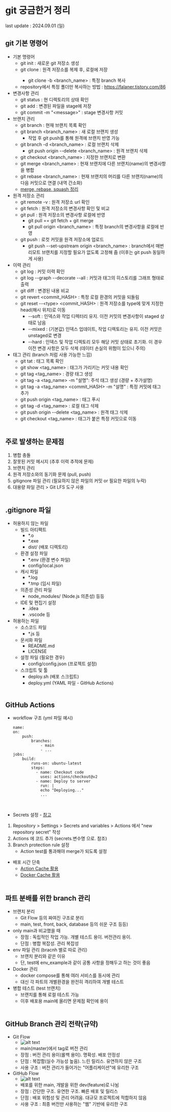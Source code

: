 # git 궁금한거 정리
last update : 2024.09.01 (일)
<br>

## git 기본 명령어
 - 기본 명령어
   - git init : 새로운 git 저장소 생성
   - git clone <repository> : 원격 저장소를 복제 후, 로컬에 저장
     - git clone -b <branch_name> <repository> : 특정 branch 복사
   - repository에서 특정 폴더만 복사하는 방법 : https://falaner.tistory.com/86
- 변경사항 관리
  - git status : 현 디렉토리의 상태 확인
  - git add <file> : 변경된 파일을 stage에 저장
  - git commit -m "\<message>\" : stage 변경사항 커밋
- 브랜치 관리
  - git branch : 현재 브랜치 목록 확인
  - git branch <branch_name> : 새 로컬 브랜치 생성
    - 작업 후 git push를 통해 원격에 브랜치 반영 가능
  - git branch -d <branch_name> : 로컬 브랜치 삭제
    - git push origin --delete <branch_name> : 원격 브랜치 삭제
  - git checkout <branch_name> : 지정한 브랜치로 변환
  - git merge <branch_name> : 현재 브랜치에 다른 브랜치(name)의 변경사항을 병합
  - git rebase <branch_name> : 현재 브랜치의 머리를 다른 브랜치(name)의 다음 커밋으로 연결 (내역 간소화)
  - [merge, rebase, squash 정리](https://cjw-awdsd.tistory.com/49)
- 원격 저장소 관리
  - git remote -v : 원격 저장소 url 확인
  - git fetch : 원격 저장소의 변경사항 확인 및 비교
  - git pull : 원격 저장소의 변경사항 로컬에 반영
    - git pull == git fetch + git merge
    - git pull origin <branch_name> : 특정 branch의 변경사항을 로컬에 반영
  - git push : 로컷 커밋을 원격 저장소에 업로드
    - git push --set-upstream origin <branch_name> : branch에서 매번 리모트 브랜치를 지정할 필요가 없도록 고정해 줌 (이후는 git push 동일하게 사용)
- 이력 관리
  - git log : 커밋 이력 확인
  - git log --graph --decorate --all : 커밋과 태그의 히스토리를 그래프 형태로 출력
  - git diff : 변경된 내용 비교
  - git revert <commit_HASH> : 특정 로컬 환경의 커밋을 되돌림
  - git reset --\<type> <commit_HASH> : 원격 저장소를 type에 맞게 지정한 head(해시 위치)로 이동
    - --soft : 인덱스와 작업 디렉터리 유지. 이전 커밋의 변경사항이 staged 상태로 남음
    - --mixed : (기본값) 인덱스 업데이트, 작업 디렉토리는 유지. 이전 커밋은 unstaged로 변경
    - --hard : 인덱스 및 작업 디렉토리 모두 해당 커밋 상태로 초기화. 이 경우 이전 변경 사항은 모두 삭제 (데이터 손실의 위험이 있으니 주의)
- 태그 관리 (branch 처럼 사용 가능한 느낌)
  - git tat : 태그 목록 확인
  - git show <tag_name> : 태그가 가리키는 커밋 내용 확인
  - git tag <tag_name> : 경량 태그 생성
  - git tag -a <tag_name> -m "설명": 주석 태그 생성 (경량 + 추가설명)
  - git tag -a <tag_name> <commit_HASH> -m "설명" : 특정 커밋에 태그 추가
  - git push origin <tag_name> : 태그 푸시
  - git tag -d <tag_name> : 로컬 태그 삭제
  - git push origin --delete <tag_name> : 원격 태그 삭제
  - git checkout <tag_name> : 태그가 붙은 특정 커밋으로 이동
<br><br>

## 주로 발생하는 문제점
 1. 병합 충돌
 2. 잘못된 커밋 메시지 (추후 이력 추적에 문제)
 3. 브랜치 관리
 4. 원격 저장소와의 동기화 문제 (pull, push)
 5. gitignore 파일 관리 (필요하지 않은 파일의 커밋 or 필요한 파일의 누락)
 6. 대용량 파일 관리 > Git LFS 도구 사용
<br><br>

## .gitignore 파일
 - 허용하지 않는 파일
   - 빌드 아티팩트
     - *.o
     - *.exe
     - dist/ (배포 디렉토리)
   - 환경 설정 파일
     - *.env (환경 변수 파일)
     - config/local.json
   - 캐시 파일
     - *.log
     - *.tmp (임시 파일)
   - 의존성 관리 파일
     - node_modules/ (Node.js 의존성) 등등
   - IDE 및 편집기 설정
     - .idea
     - .vscode 등
 - 허용하는 파일
   - 소스코드 파일
     - *.js 등
   - 문서화 파일
     - README.md
     - LICENSE
   - 설정 파일 (필요한 경우)
     - config/config.json (프로젝트 설정)
   - 스크립트 및 툴
     - deploy.sh (배포 스크립트)
     - deploy.yml (YAML 파일 - GitHub Actions)
<br><br>

## GitHub Actions
 - workflow 구조 (yml 파일 예시)
    ```
    name:
    on:
        push:
            branches:
                - main
                - ...
    jobs:
        build:
            runs-on: ubuntu-latest
            steps:
              - name: Checkout code
                uses: actions/checkout@v2
              - name: Deploy to server
                run: |
                echo "Deploying..."
                ...
    ```
<br>

 - Secrets 설정 - [참고](https://velog.io/@meong/Github-Actions%EB%A1%9C-CI-%EA%B5%AC%EC%B6%95%ED%95%98%EA%B8%B0-with-env.yml-%EA%B4%80%EB%A6%AC)
  1. Repository > Settings > Secrets and variables > Actions 에서 "new repository secret" 작성
  2. Actions 에 코드 추가 (secrets.변수명 으로. 참조)
  3. Branch protection rule 설정
     - Action test를 통과해야 merge가 되도록 설정
  - 배포 시간 단축
    - [Action Cache 활용](https://fitpet.medium.com/github-actions%EC%9D%98-%EC%9D%98%EC%A1%B4%EC%84%B1-%EC%BA%90%EC%8B%B1%EC%9D%84-%ED%86%B5%ED%95%9C-%EC%84%9C%EB%B2%84-%EB%B0%B0%ED%8F%AC%EC%86%8D%EB%8F%84-%ED%96%A5%EC%83%81-28cd17ee2e20)
    - [Docker Cache 활용](https://babgeuleus.tistory.com/entry/%EB%B0%B0%ED%8F%AC-%ED%95%98%EB%8A%94%EB%8D%B0-%EA%B1%B8%EB%A6%AC%EB%8D%98-%EC%8B%9C%EA%B0%84-13%EB%B6%84%EC%9D%84-5%EB%B6%84%EC%9C%BC%EB%A1%9C-%EC%A4%84%EC%9D%B4%EA%B8%B0)
<br><br>

## 파트 분배를 위한 branch 관리
  - 브랜치 분리
    - Git Flow 등의 짜여진 구조로 분리
    - main, test, front, back, database 등의 쉬운 구조 등등)
  - only main과 비교했을 때
    - 장점 : 독립적인 작업 가능. 개별 테스트 용이. 버전관리 용이.
    - 단점 : 병합 복잡성. 관리 복잡성
  - env 파일 관리 (bracnh 별로 따로 관리)
    - 브랜치 분리와 같은 이유
    - 단, test에 env_example과 같이 공통 사항을 정해두고 하는 것이 좋음
  - Docker 관리
    - docker compose를 통해 여러 서비스를 동시에 관리
    - 대신 각 파트의 개별환경을 완전히 격리하여 개별 테스트
  - 병합 테스트 (test 브랜치)
    - 브랜치를 통해 로컬 테스트 가능
    - 이후 배포용 main에 올리면 문제점 확인에 용이
<br><br>

## GitHub Branch 관리 전략(규약)
 - Git Flow
   - ![alt text](image/git_flow.png)
   - main(master)에서 tag로 버전 관리
   - 장점 : 버전 관리 용이(롤백 용이). 명확성. 배포 안정성
   - 단점 : 복잡함(실수 가능성 높음). 느린 릴리스. 유연하지 않은 구조
   - 사용 구조 : 버전 관리가 들어가는 "어플리케이션"에 유리한 구조
 - GitHub Flow
   - ![alt text](image/github_flow.png)
   - 배포를 위한 main, 개발을 위한 dev(feature)로 나뉨
   - 장점 : 간단한 구조. 유연한 구조. 빠른 배포 및 릴리스
   - 단점 : 배포 위험성 및 관리 어려움. 대규모 프로젝트에 적합하지 않음
   - 사용 구조 : 최종 버전만 사용하는 "웹" 기반에 유리한 구조